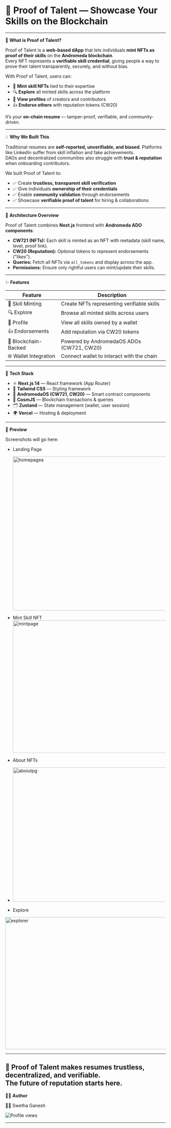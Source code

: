 # 🌟 Proof of Talent — Showcase Your Skills on the Blockchain



---

💭 **What is Proof of Talent?**

Proof of Talent is a **web-based dApp** that lets individuals **mint NFTs as proof of their skills** on the **Andromeda blockchain**.  
Every NFT represents a **verifiable skill credential**, giving people a way to prove their talent transparently, securely, and without bias.  

With Proof of Talent, users can:

- 🎨 **Mint skill NFTs** tied to their expertise  
- 🔍 **Explore** all minted skills across the platform  
- 👤 **View profiles** of creators and contributors  
- 👍 **Endorse others** with reputation tokens (CW20)  

It’s your **on-chain resume** — tamper-proof, verifiable, and community-driven.  

---

💡 **Why We Built This**

Traditional resumes are **self-reported, unverifiable, and biased**. Platforms like LinkedIn suffer from skill inflation and fake achievements.  
DAOs and decentralized communities also struggle with **trust & reputation** when onboarding contributors.  

We built Proof of Talent to:  

- ✅ Create **trustless, transparent skill verification**  
- ✅ Give individuals **ownership of their credentials**  
- ✅ Enable **community validation** through endorsements  
- ✅ Showcase **verifiable proof of talent** for hiring & collaborations  

---

🧠 **Architecture Overview**

Proof of Talent combines **Next.js** frontend with **Andromeda ADO components**:  

- **CW721 (NFTs):** Each skill is minted as an NFT with metadata (skill name, level, proof link).  
- **CW20 (Reputation):** Optional tokens to represent endorsements ("likes").  
- **Queries:** Fetch all NFTs via `all_tokens` and display across the app.  
- **Permissions:** Ensure only rightful users can mint/update their skills.  

---

✨ **Features**

| Feature | Description |
|---------|-------------|
| 🎨 Skill Minting | Create NFTs representing verifiable skills |
| 🔍 Explore | Browse all minted skills across users |
| 👤 Profile | View all skills owned by a wallet |
| 👍 Endorsements | Add reputation via CW20 tokens |
| 🔗 Blockchain-Backed | Powered by AndromedaOS ADOs (CW721, CW20) |
| 🌐 Wallet Integration | Connect wallet to interact with the chain |

---

🧰 **Tech Stack**

- ⚛️ **Next.js 14** — React framework (App Router)  
- 🎨 **Tailwind CSS** — Styling framework  
- 🔗 **AndromedaOS (CW721, CW20)** — Smart contract components  
- 🔐 **CosmJS** — Blockchain transactions & queries  
- 🗂 **Zustand** — State management (wallet, user session)  
- 🌍 **Vercel** — Hosting & deployment  

---

📸 **Preview**

Screenshots will go here:  

- Landing Page

  <img width="960" height="483" alt="homepagea" src="https://github.com/user-attachments/assets/f77469d4-d862-404e-bc42-35b230f76e37" />
  
- Mint Skill NFT
  <img width="960" height="416" alt="mintpage" src="https://github.com/user-attachments/assets/3044eb03-ab70-4751-8ef6-4f3b802a677b" />

- About NFTs
- <img width="948" height="422" alt="aboiutpg" src="https://github.com/user-attachments/assets/0fdc53a4-01ac-4c35-aa07-82e0cb0d4c8b" />
  
- Explore
 <img width="952" height="414" alt="explorer" src="https://github.com/user-attachments/assets/8518374d-f21e-465d-b7d8-1abaccb895f9" />


---
🚀 Proof of Talent makes resumes **trustless, decentralized, and verifiable**.  
The future of reputation starts here.  
---

🧑‍💻 **Author**

👩‍💻 Swetha Ganesh  

![Profile views](https://komarev.com/ghpvc/?username=SweathaNandhu&label=Profile%20views&color=0e75b6&style=flat)


---


